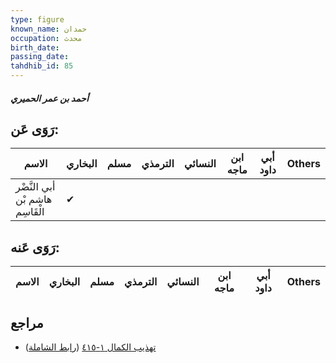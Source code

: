 ```yaml
---
type: figure
known_name: حمدان
occupation: محدث
birth_date:
passing_date:
tahdhib_id: 85
---
```

##### أحمد بن عمر الحميري

## رَوَى عَن:
| الاسم                           | البخاري | مسلم | الترمذي | النسائي | ابن ماجه | أبي داود | Others |
| ------------------------------- | ------- | ---- | ------- | ------- | -------- | -------- | ------ |
| أبي النَّضْر هاشم بْن الْقَاسِم | ✔       |      |         |         |          |          |        |
## رَوَى عَنه:
| الاسم | البخاري | مسلم | الترمذي | النسائي | ابن ماجه | أبي داود | Others |
| ----- | ------- | ---- | ------- | ------- | -------- | -------- | ------ |
## مراجع
- [تهذيب الكمال ١-٤١٥](obsidian://open?vault=Tahdhib-al-Kamal&file=Figures/٨٥-أحمد%20بن%20عمر%20الحميري) ([رابط الشاملة](https://shamela.ws/book/3722/414))